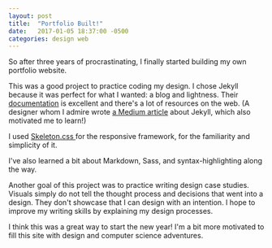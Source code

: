 ```yaml
---
layout: post
title:  "Portfolio Built!"
date:   2017-01-05 18:37:00 -0500
categories: design web
---
```

So after three years of procrastinating, I finally started building my own portfolio website.

This was a good project to practice coding my design. I chose Jekyll because it was perfect for what I wanted: a blog and lightness. Their <a href="https://jekyllrb.com/">documentation</a> is excellent and there's a lot of resources on the web. (A designer whom I admire wrote <a href="https://medium.com/@julesforrest/building-a-portfolio-with-jekyll-1883bce8e1a4#.e37bfp67a">a Medium article</a> about Jekyll, which also motivated me to learn!)

I used <a href="http://getskeleton.com/">Skeleton.css </a> for the responsive framework, for the familiarity and simplicity of it.

I've also learned a bit about Markdown, Sass, and syntax-highlighting along the way.

Another goal of this project was to practice writing design case studies. Visuals simply do not tell the thought process and decisions that went into a design. They don't showcase that I can design with an intention. I hope to improve my writing skills by explaining my design processes.

I think this was a great way to start the new year! I'm a bit more motivated to fill this site with design and computer science adventures.
